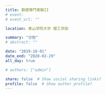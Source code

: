 ```yaml
---
title: 数理専門実験II
# event: 
# event_url: ""

location: 青山学院大学 理工学部

summary: "分担"
# abstract: ""

date: "2019-10-01"
date_end: "2020-02-29"
all_day: true

# authors: ["admin"]

share: false  # Show social sharing links?
profile: false  # Show author profile?
---
```

